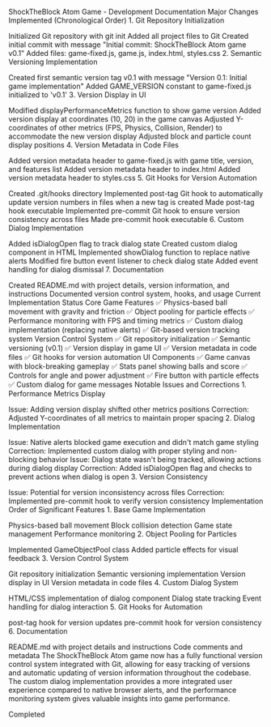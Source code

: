ShockTheBlock Atom Game - Development Documentation
Major Changes Implemented (Chronological Order)
1.
Git Repository Initialization

Initialized Git repository with git init
Added all project files to Git
Created initial commit with message "Initial commit: ShockTheBlock Atom game v0.1"
Added files: game-fixed.js, game.js, index.html, styles.css
2.
Semantic Versioning Implementation

Created first semantic version tag v0.1 with message "Version 0.1: Initial game implementation"
Added GAME_VERSION constant to game-fixed.js initialized to 'v0.1'
3.
Version Display in UI

Modified displayPerformanceMetrics function to show game version
Added version display at coordinates (10, 20) in the game canvas
Adjusted Y-coordinates of other metrics (FPS, Physics, Collision, Render) to accommodate the new version display
Adjusted block and particle count display positions
4.
Version Metadata in Code Files

Added version metadata header to game-fixed.js with game title, version, and features list
Added version metadata header to index.html
Added version metadata header to styles.css
5.
Git Hooks for Version Automation

Created .git/hooks directory
Implemented post-tag Git hook to automatically update version numbers in files when a new tag is created
Made post-tag hook executable
Implemented pre-commit Git hook to ensure version consistency across files
Made pre-commit hook executable
6.
Custom Dialog Implementation

Added isDialogOpen flag to track dialog state
Created custom dialog component in HTML
Implemented showDialog function to replace native alerts
Modified fire button event listener to check dialog state
Added event handling for dialog dismissal
7.
Documentation

Created README.md with project details, version information, and instructions
Documented version control system, hooks, and usage
Current Implementation Status
Core Game Features
✅ Physics-based ball movement with gravity and friction
✅ Object pooling for particle effects
✅ Performance monitoring with FPS and timing metrics
✅ Custom dialog implementation (replacing native alerts)
✅ Git-based version tracking system
Version Control System
✅ Git repository initialization
✅ Semantic versioning (v0.1)
✅ Version display in game UI
✅ Version metadata in code files
✅ Git hooks for version automation
UI Components
✅ Game canvas with block-breaking gameplay
✅ Stats panel showing balls and score
✅ Controls for angle and power adjustment
✅ Fire button with particle effects
✅ Custom dialog for game messages
Notable Issues and Corrections
1.
Performance Metrics Display

Issue: Adding version display shifted other metrics positions
Correction: Adjusted Y-coordinates of all metrics to maintain proper spacing
2.
Dialog Implementation

Issue: Native alerts blocked game execution and didn't match game styling
Correction: Implemented custom dialog with proper styling and non-blocking behavior
Issue: Dialog state wasn't being tracked, allowing actions during dialog display
Correction: Added isDialogOpen flag and checks to prevent actions when dialog is open
3.
Version Consistency

Issue: Potential for version inconsistency across files
Correction: Implemented pre-commit hook to verify version consistency
Implementation Order of Significant Features
1.
Base Game Implementation

Physics-based ball movement
Block collision detection
Game state management
Performance monitoring
2.
Object Pooling for Particles

Implemented GameObjectPool class
Added particle effects for visual feedback
3.
Version Control System

Git repository initialization
Semantic versioning implementation
Version display in UI
Version metadata in code files
4.
Custom Dialog System

HTML/CSS implementation of dialog component
Dialog state tracking
Event handling for dialog interaction
5.
Git Hooks for Automation

post-tag hook for version updates
pre-commit hook for version consistency
6.
Documentation

README.md with project details and instructions
Code comments and metadata
The ShockTheBlock Atom game now has a fully functional version control system integrated with Git, allowing for easy tracking of versions and automatic updating of version information throughout the codebase. The custom dialog implementation provides a more integrated user experience compared to native browser alerts, and the performance monitoring system gives valuable insights into game performance.

Completed




